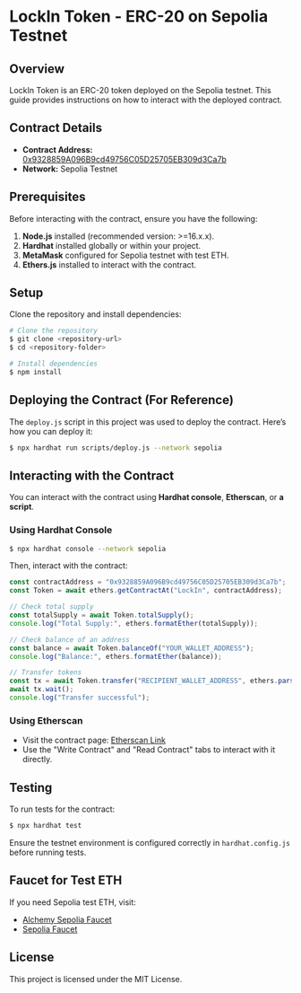 # LockIn Token - ERC-20 on Sepolia Testnet

## Overview
LockIn Token is an ERC-20 token deployed on the Sepolia testnet. This guide provides instructions on how to interact with the deployed contract.

## Contract Details
- **Contract Address:** [0x9328859A096B9cd49756C05D25705EB309d3Ca7b](https://sepolia.etherscan.io/token/0x9328859A096B9cd49756C05D25705EB309d3Ca7b)
- **Network:** Sepolia Testnet

## Prerequisites
Before interacting with the contract, ensure you have the following:
1. **Node.js** installed (recommended version: >=16.x.x).
2. **Hardhat** installed globally or within your project.
3. **MetaMask** configured for Sepolia testnet with test ETH.
4. **Ethers.js** installed to interact with the contract.

## Setup
Clone the repository and install dependencies:

```sh
# Clone the repository
$ git clone <repository-url>
$ cd <repository-folder>

# Install dependencies
$ npm install
```

## Deploying the Contract (For Reference)
The `deploy.js` script in this project was used to deploy the contract. Here’s how you can deploy it:

```sh
$ npx hardhat run scripts/deploy.js --network sepolia
```

## Interacting with the Contract
You can interact with the contract using **Hardhat console**, **Etherscan**, or **a script**.

### Using Hardhat Console
```sh
$ npx hardhat console --network sepolia
```
Then, interact with the contract:
```js
const contractAddress = "0x9328859A096B9cd49756C05D25705EB309d3Ca7b";
const Token = await ethers.getContractAt("LockIn", contractAddress);

// Check total supply
const totalSupply = await Token.totalSupply();
console.log("Total Supply:", ethers.formatEther(totalSupply));

// Check balance of an address
const balance = await Token.balanceOf("YOUR_WALLET_ADDRESS");
console.log("Balance:", ethers.formatEther(balance));

// Transfer tokens
const tx = await Token.transfer("RECIPIENT_WALLET_ADDRESS", ethers.parseEther("10"));
await tx.wait();
console.log("Transfer successful");
```

### Using Etherscan
- Visit the contract page: [Etherscan Link](https://sepolia.etherscan.io/token/0x9328859A096B9cd49756C05D25705EB309d3Ca7b)
- Use the "Write Contract" and "Read Contract" tabs to interact with it directly.

## Testing
To run tests for the contract:
```sh
$ npx hardhat test
```
Ensure the testnet environment is configured correctly in `hardhat.config.js` before running tests.

## Faucet for Test ETH
If you need Sepolia test ETH, visit:
- [Alchemy Sepolia Faucet](https://www.alchemy.com/faucets/ethereum-sepolia)
- [Sepolia Faucet](https://sepoliafaucet.com)

## License
This project is licensed under the MIT License.


